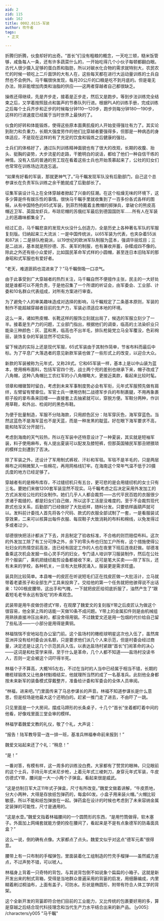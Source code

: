 ```yaml
---
aid: 2
zid: 115
uid: 162
title: 0002.0115-军装
author: 吹牛者
tags: 
 - 正文

---
```




  折腾归折腾，伙食却好的出奇。“首长”们没有粗粮的概念，一天吃三顿，糙米饭管够，咸鱼每人一条，还有许多蔬菜什么的，一开始吃得几个小伙子每顿都翻白眼。古代人很少摄入足够的蛋白质和脂肪，所以对碳水化合物的需求就特别大，农民农忙的时候一顿吃上二斤面饼的大有人在，这些每天都在进行大运动量训练的士兵自然也不会例外。马千瞩很快发现，每月20公斤的口粮是吃不到月底的。但是毫无办法，除非能增加肉类和油脂的供应——这两者穿越者自己都很缺乏。

  操练还得继续，先是齐步走，接着是正步走，然后又是跑步。等到步法训练完全结束之后，又学着按照鼓点和笛声的节奏队列行进。根据PLA的训练手册，完成训练之后每个士兵齐步和正步的时候每分钟110—120步，跑步则每分钟180—190步，这样的行进速度已经属于当时世界上最快的了。

  伙食的好转和体能锻炼，使得这些原本面黄肌瘦的人开始变得强壮有力了。其实论到耐力和负重力，长期大强度劳作的他们比穿越者要强得多，但那是一种病态的身体适应，不是现在这样的有了充足的饮食和锻炼之后健康的强壮。

  士兵们的体格好了，通过队列训练精神面貌也有了很大的改观，长期的收腹、抬头、挺胸的姿势，大步流星的走路，干脆明白的说话，都给了他们一种自信干练的神情。没有入伍的普通的劳工现在看着这些士兵也开始羡慕起来了，公社的妇女们也常常在训练场边流连忘返。

  “如果有好看的军装，那就更神气了。”马千瞩发现军队没有后勤部门，自己这个总参谋长在负责军队训练之余干脆就成了后勤部长了。

  征集军装设计马上在全体穿越者掀起了兴奋的狂潮。在这个枯燥无味的环境下，这多少算是件有娱乐性的事情。很快马千瞩手里就收集到了一百多份各式各样的图稿，从有中国特色的65式军装，到菲烈特戴着主教帽的掷弹兵，拿破仑的熊皮高帽近卫军、英国龙虾兵，布琼尼帽的苏俄红军最后到德国国防军……所有人在军装上的恶趣味都集全了。

  经过汇总，马千瞩悲哀的发现大伙没什么创造力，全是历史上各种著名军队的军服复刻版。归纳起来三大流派：一是中国传统派，以65军装为代表，也夹杂着55派和87派；二是排队枪毙派，以19世纪的欧洲军队制服为蓝本，强调华丽炫目；三是二战派，基本就是照抄德、苏、美军的制服，也有兼收并蓄，杂糅成四不像的。除此之外还有些小众爱好，比如国民革命军式样的小圆帽，甚至连日本旧陆军的那身昭和式军服也有爱好者。

  “老天，难道匪鸥也混进来了？”马千瞩倒吸一口凉气。

  由于此事受到广大穿越者的热烈关注，马千瞩自然不便擅作主张，民主的一大好处就是谁都可以不用负责，于是他召集了一个所谓的听证会，由军委会、工业部、计委和10名群众代表组成，对所有方案进行审查。

  为了避免个人的审美趣味造成对选择的影响，马千瞩规定了二条基本原则，军装的制作不能超越穿越者目前的生产力，军装必须适应本地的环境。

  这么一来，诸如熊皮帽、长靴这样的服饰立刻就出局了，候选的军服立刻少了一半。接着是生产力的问题，工业部门指出，根据他们的调查，临高的土法染织业只能染三种颜色：灰、蓝和黑，临高也不出羊毛，排队枪毙党立马全军覆没，色彩绚丽，装饰复杂的军装显然不切实际。

  留下候选的实际上还是现代军服，65式军装由于其制作简单，节省布料而最后中标。为了平息广大落选者的意见新款军装也做了一些形式上的改变，以迎合大众。

  新款的军装被称为元年式，又称28式。它和65军装一样，基本上是以中山装为蓝本，使用棉布面料，包括军官四个兜，战士两个兜的差别也继承下来，帽子改成了八角帽，这种八角帽比工农红军的小八角帽略大，更接近美款，看起来比较时髦。

  领章和帽徽暂时留白，考虑到未来军事制度势必会有军衔，元年式军服预先做有肩绊，左臂留有臂章位。军官士兵一律用仿制二战德军步兵的布制裹腿，不用再象裹粽子般的拿布条来回缠——直接套上去抽紧就可以，穿脱方便。军鞋分两种，作训用草鞋，和外出、检阅时的黑色布鞋。

  为便于批量制造，军服不分陆海款，只用颜色区分：陆军穿灰色，海军穿蓝色。当然这蓝色不是海军蓝也不是天蓝，而是一种发黑的靛蓝。好在眼下海军要求不高，能和陆军区分开就行。

  考虑到海南的天气较热，所以在军装中还特意设计了一种夏装，其实就是短袖军装，料子使用麻布，有人提出夏装可以配发及膝短裤，但那英国殖民军那丑陋猥琐的模样立刻遭到了否决。

  除了军装之外，还设计了军用制式裤衩、汗衫和军毯。军毯不是羊毛的，只是两层棉布之间稍微絮入一些棉花，再用网格线钉牢。在海南这个常年气温不低于20摄氏度的地方已经足够了。

  穿越者有的是棉布库存，不过缝纫机只有五台，更可悲的是会用缝纫机的女士只有三名。要她们来做1200套军装显然不现实。马千瞩考虑之后决定采用外发加工的方式派发给公社的妇女制作。她们几乎人人都会裁剪——古代平民百姓的衣服很少求诸于裁缝的，都是妇女们自己做，所以这手工活是没难度的。至于不会裁剪现代款式也没关系，后勤部门已经做好了大批纸样，随料分发。只要依样画葫芦就可以。发料前计委找人首先将各个尺码、款式的衣服全部试制了一套，一是看服装试穿效果，二来可以核算出每件衣服、每双鞋子大致消耗的布料和棉线，以免发得过多或者过少。

  邬德很快把活计都派了下去，并且制定了验收标准，不合格的则罚赔偿布料。这次的外发加工除了有工分可挣之外，余下的零头布也归加工户所有，这个措施使得公社妇女的热情空前高涨，连已经有固定工作的人也在夜里下班后连夜赶做。邬德准备乘这次机会发掘一些心灵手巧的妇女，专门请人培训学习服装制作，然后在公社开个服装厂，乘机把缝纫裁剪设备都接收下来，这可是笔大买卖——除了军队，还有未来的学校，各种机关，一旦有大批移民涌入，服装更是需求旺盛。

  装具则比较简单。本县唯一的皮匠在听说短毛们正在找皮匠做一大批活计，立马就带着老婆孩子和全部生产工具来投奔了。交给他的第一个任务就把他骇得说不出话来：1200根皮腰带。这出手和气魄，一下就把皮匠给彻底折服了，油然产生了“跟着短毛老爷永远有饭吃”的朴素观念。

  武装带是用牛皮做仿德式Y带，在观摩了魏爱文的复刻版Y带之后皮匠认为做这个很容易，他全家上阵的话能一天做10条不成问题。Y带上的金属扣件则是由机械组用熟铁直接冲压出来的，都没舍得用钢。不过魏爱文还是用一包烟的代价给自己留了些私活——一小部分是用得是黄铜。

  林福惴惴不安地站在办公室门前。这个盐场村的橄榄球明星这次也入伍了，虽然席亚洲并没有给村委会派名额，只是要求他们派几个人来示范，但是村委会经过商量，决定还是让这几个示范民兵入伍，以表达盐场村紧跟“首长”们闹革命的决心——这词是和杜雯学来得，至于什么是革命，几个人都不知道——盐场村没读书人，否则一定会被这个词吓得半死。

  林福个子不算高，大概165左右，不过在当时的人当中已经属于相当不错，长期的橄榄球锻炼又让他身材魁梧结实，他就理所当然的成了一名基准兵。此刻他全身都按未来新军的装备模式穿戴整齐，准备给计委和军委会的全体人员审阅。

  “林福，进来吧。”门里面传来了马总参谋长的声音。林福不知道参谋长是什么意思，但是校场是他最大这个还明白的。赶紧一推门走了进去，不由吓了一跳。

  只见里面是一个大房间，摆成马蹄形的长条桌子，十几个“首长”坐着都盯着中间的他看，好像戏里面三堂会审的模样。

  林福学着魏爱文教的礼仪，敬了个礼，大声说：

  “报告！陆军教导营一连一排一班，基准兵林福奉命前来报到！”

  魏爱文站起来还了个礼：“稍息！”

  “是！”

  一番对答，有模有样，这一周多的训练没白费。大家都有了赞赏的眼神。只见眼前的这个士兵，手持元年式米尼步枪，上着元年式三棱刺刀，身穿元年式军装，牛皮仿德式Y带，腰间是一大一小两个子弹盒。看起来很是威武。

  “这是仿制日军大正11年式子弹盒，尺寸有所改变。”魏爱文做着讲解，“牛皮质地，分大小两种，大得是存放纸包弹药的，每盒60发。小盒子用来装火帽。”火帽比较敏感，所以不能和纸包弹放在一起。弹药盒在设计的时候也考虑到了未来容纳金属定装弹的可能性，尺寸是通用的。

  “这是水壶。”魏爱文指着林福腰间的一个圆筒形的东西，“是用竹筒做得，软木塞子。外面加上网绳套就能方便的拴在腰间了，看起来是不是有点象德军的防毒面具盒？”

  这么一说，倒的确有点像。大家都点了点头。魏爱文似乎对这点“德军元素”很得意。

  腰带上有一只布制的手榴弹包，里面装着化工组制造的竹壳手榴弹——虽然威力差点，不过声势不错，可以唬人。

  林福身上背着一只奇特的背包，与其说背包倒不如说象个扁扁的小箱子。这就是新开发出来的制式背箱，受得是当地群众普遍采用的背篓的启发，用细藤编成，内里糊着刷过桐油布，上面有盖子，可防水。形状是椭圆形，附带有符合人体工学的背架。

  这个全新开发的背篓即符合他们目前的工业能力，又比传统的包裹要好用的多，算是穿越之后结合现代科技理念和当代生产力水平结合出来的新产品。
[y005]: /characters/y005 "马千瞩"



